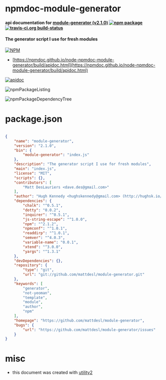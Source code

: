 # npmdoc-module-generator

#### api documentation for  [module-generator (v2.1.0)](https://github.com/mattdesl/module-generator)  [![npm package](https://img.shields.io/npm/v/npmdoc-module-generator.svg?style=flat-square)](https://www.npmjs.org/package/npmdoc-module-generator) [![travis-ci.org build-status](https://api.travis-ci.org/npmdoc/node-npmdoc-module-generator.svg)](https://travis-ci.org/npmdoc/node-npmdoc-module-generator)

#### The generator script I use for fresh modules

[![NPM](https://nodei.co/npm/module-generator.png?downloads=true&downloadRank=true&stars=true)](https://www.npmjs.com/package/module-generator)

- [https://npmdoc.github.io/node-npmdoc-module-generator/build/apidoc.html](https://npmdoc.github.io/node-npmdoc-module-generator/build/apidoc.html)

[![apidoc](https://npmdoc.github.io/node-npmdoc-module-generator/build/screenCapture.buildCi.browser.%252Ftmp%252Fbuild%252Fapidoc.html.png)](https://npmdoc.github.io/node-npmdoc-module-generator/build/apidoc.html)

![npmPackageListing](https://npmdoc.github.io/node-npmdoc-module-generator/build/screenCapture.npmPackageListing.svg)

![npmPackageDependencyTree](https://npmdoc.github.io/node-npmdoc-module-generator/build/screenCapture.npmPackageDependencyTree.svg)



# package.json

```json

{
    "name": "module-generator",
    "version": "2.1.0",
    "bin": {
        "module-generator": "index.js"
    },
    "description": "The generator script I use for fresh modules",
    "main": "index.js",
    "license": "MIT",
    "scripts": {},
    "contributors": [
        "Matt DesLauriers <dave.des@gmail.com>"
    ],
    "author": "Hugh Kennedy <hughskennedy@gmail.com> (http://hughsk.io/)",
    "dependencies": {
        "chalk": "^0.5.1",
        "dotty": "0.0.2",
        "inquirer": "^0.5.1",
        "js-string-escape": "^1.0.0",
        "npm": "^2.1.2",
        "npmconf": "^1.0.1",
        "readdirp": "^1.0.1",
        "semver": "^4.0.3",
        "variable-name": "0.0.1",
        "xtend": "^3.0.0",
        "yargs": "^1.3.1"
    },
    "devDependencies": {},
    "repository": {
        "type": "git",
        "url": "git://github.com/mattdesl/module-generator.git"
    },
    "keywords": [
        "generator",
        "not-yeoman",
        "template",
        "module",
        "author",
        "npm"
    ],
    "homepage": "https://github.com/mattdesl/module-generator",
    "bugs": {
        "url": "https://github.com/mattdesl/module-generator/issues"
    }
}
```



# misc
- this document was created with [utility2](https://github.com/kaizhu256/node-utility2)
